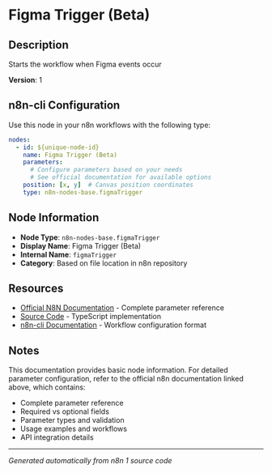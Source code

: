 # Figma Trigger (Beta)

## Description

Starts the workflow when Figma events occur

**Version**: 1

## n8n-cli Configuration

Use this node in your n8n workflows with the following type:

```yaml
nodes:
  - id: ${unique-node-id}
    name: Figma Trigger (Beta)
    parameters:
      # Configure parameters based on your needs
      # See official documentation for available options
    position: [x, y]  # Canvas position coordinates
    type: n8n-nodes-base.figmaTrigger
```

## Node Information

- **Node Type**: `n8n-nodes-base.figmaTrigger`
- **Display Name**: Figma Trigger (Beta)
- **Internal Name**: `figmaTrigger`
- **Category**: Based on file location in n8n repository

## Resources

- [Official N8N Documentation](https://docs.n8n.io/integrations/builtin/app-nodes/n8n-nodes-base.figmatrigger/) - Complete parameter reference
- [Source Code](https://github.com/n8n-io/n8n/blob/master/packages/nodes-base/nodes/Figma/FigmaTrigger.node.ts) - TypeScript implementation
- [n8n-cli Documentation](https://github.com/edenreich/n8n-cli) - Workflow configuration format

## Notes

This documentation provides basic node information. For detailed parameter configuration, 
refer to the official n8n documentation linked above, which contains:

- Complete parameter reference
- Required vs optional fields
- Parameter types and validation
- Usage examples and workflows
- API integration details

---
*Generated automatically from n8n 1 source code*
